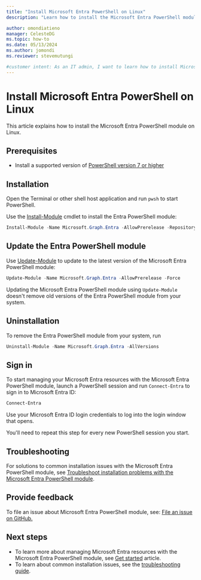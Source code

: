 ```yaml
---
title: "Install Microsoft Entra PowerShell on Linux"
description: "Learn how to install the Microsoft Entra PowerShell module on Linux."

author: omondiatieno
manager: CelesteDG
ms.topic: how-to
ms.date: 05/13/2024
ms.author: jomondi
ms.reviewer: stevemutungi

#customer intent: As an IT admin, I want to learn how to install Microsoft Entra PowerShell module on Linux so that I can manage Microsoft Entra resources through PowerShell.
---
```


# Install Microsoft Entra PowerShell on Linux

This article explains how to install the Microsoft Entra PowerShell module on Linux.

## Prerequisites

- Install a supported version of [PowerShell version 7 or higher](/powershell/scripting/install/installing-powershell-on-linux)

## Installation

Open the Terminal or other shell host application and run `pwsh` to start PowerShell.

Use the [Install-Module](/powershell/module/powershellget/install-module) cmdlet to install the Entra PowerShell module:

```powershell
Install-Module -Name Microsoft.Graph.Entra -AllowPrerelease -Repository PSGallery -Force
```

## Update the Entra PowerShell module

Use [Update-Module](/powershell/module/powershellget/update-module) to update to the latest version
of the Microsoft Entra PowerShell module:

```powershell
Update-Module -Name Microsoft.Graph.Entra -AllowPrerelease -Force
```

Updating the Microsoft Entra PowerShell module using `Update-Module` doesn't remove old versions of the Entra
PowerShell module from your system.

## Uninstallation

To remove the Entra PowerShell module from your system, run

```powershell
Uninstall-Module -Name Microsoft.Graph.Entra -AllVersions
```

## Sign in

To start managing your Microsoft Entra resources with the Microsoft Entra PowerShell module, launch a PowerShell session
and run `Connect-Entra` to sign in to Microsoft Entra ID:

```powershell
Connect-Entra
```

Use your Microsoft Entra ID login credentials to log into the login window that opens.

You'll need to repeat this step for every new PowerShell session you start.

## Troubleshooting

For solutions to common installation issues with the Microsoft Entra PowerShell module, see
[Troubleshoot installation problems with the Microsoft Entra PowerShell module](troubleshooting.md#installation-issues).

## Provide feedback

To file an issue about Microsoft Entra PowerShell module, see: [File an issue on GitHub.][entra-posh-issues]

## Next steps

- To learn more about managing Microsoft Entra resources with the Microsoft Entra PowerShell module, see [Get started](quickstart-entra-powershell.md) article.
- To learn about common installation issues, see the [troubleshooting guide](troubleshooting.md).

[entra-posh-issues]: https://github.com/microsoftgraph/entra-powershell/issues